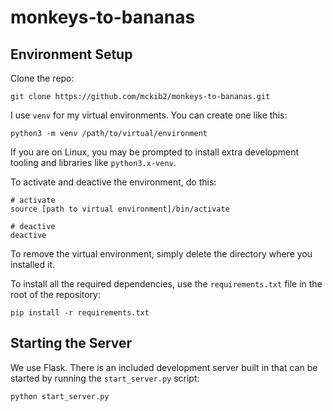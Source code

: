 # monkeys-to-bananas

## Environment Setup

Clone the repo:

    git clone https://github.com/mckib2/monkeys-to-bananas.git

I use `venv` for my virtual environments.  You can create one like this:

    python3 -m venv /path/to/virtual/environment

If you are on Linux, you may be prompted to install extra development
tooling and libraries like `python3.x-venv`.

To activate and deactive the environment, do this:

    # activate
    source [path to virtual environment]/bin/activate

    # deactive
    deactive

To remove the virtual environment, simply delete the directory
where you installed it.

To install all the required dependencies, use the `requirements.txt`
file in the root of the repository:

    pip install -r requirements.txt

## Starting the Server

We use Flask.  There is an included development server built in that can
be started by running the `start_server.py` script:

    python start_server.py